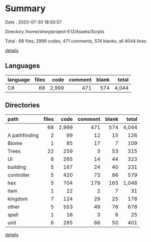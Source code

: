 # Summary

Date : 2020-07-30 18:00:57

Directory /home/shwy/project-E12/Assets/Scrpts

Total : 68 files,  2999 codes, 471 comments, 574 blanks, all 4044 lines

[details](details.md)

## Languages
| language | files | code | comment | blank | total |
| :--- | ---: | ---: | ---: | ---: | ---: |
| C# | 68 | 2,999 | 471 | 574 | 4,044 |

## Directories
| path | files | code | comment | blank | total |
| :--- | ---: | ---: | ---: | ---: | ---: |
| . | 68 | 2,999 | 471 | 574 | 4,044 |
| A pathfinding | 2 | 99 | 12 | 15 | 126 |
| Biome | 1 | 85 | 17 | 7 | 109 |
| Trees | 22 | 259 | 3 | 53 | 315 |
| UI | 8 | 265 | 14 | 44 | 323 |
| building | 5 | 167 | 24 | 40 | 231 |
| controller | 5 | 420 | 73 | 86 | 579 |
| hex | 5 | 704 | 179 | 165 | 1,048 |
| item | 1 | 22 | 2 | 7 | 31 |
| kingdom | 7 | 124 | 29 | 25 | 178 |
| other | 5 | 553 | 49 | 76 | 678 |
| spell | 1 | 16 | 3 | 6 | 25 |
| unit | 6 | 285 | 66 | 50 | 401 |

[details](details.md)